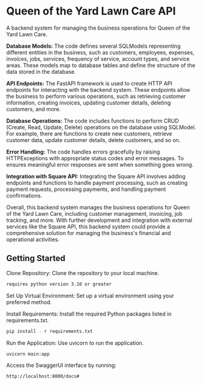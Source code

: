 # Queen of the Yard Lawn Care API

A backend system for managing the business operations for Queen of the Yard Lawn Care.

**Database Models:** The code defines several SQLModels representing different entities in the business, such as customers, employees, expenses, invoices, jobs, services, frequency of service, account types, and service areas. These models map to database tables and define the structure of the data stored in the database.

**API Endpoints:** The FastAPI framework is used to create HTTP API endpoints for interacting with the backend system. These endpoints allow the business to perform various operations, such as retrieving customer information, creating invoices, updating customer details, deleting customers, and more.

**Database Operations:** The code includes functions to perform CRUD (Create, Read, Update, Delete) operations on the database using SQLModel. For example, there are functions to create new customers, retrieve customer data, update customer details, delete customers, and so on.

**Error Handling:** The code handles errors gracefully by raising HTTPExceptions with appropriate status codes and error messages. To ensures meaningful error responses are sent when something goes wrong.

**Integration with Square API:** Integrating the Square API involves adding endpoints and functions to handle payment processing, such as creating payment requests, processing payments, and handling payment confirmations.

Overall, this backend system manages the business operations for Queen of the Yard Lawn Care, including customer management, invoicing, job tracking, and more. With further development and integration with external services like the Square API, this backend system could provide a comprehensive solution for managing the business's financial and operational activities.

## Getting Started

Clone Repository: Clone the repository to your local machine.
```sh
requires python version 3.10 or greater
```

Set Up Virtual Environment: Set up a virtual environment using your preferred method.

Install Requirements: Install the required Python packages listed in requirements.txt.
```sh
pip install - r requirements.txt
```

Run the Application: Use uvicorn to run the application.
```sh
uvicorn main:app
```

Access the SwaggerUI interface by running:
```sh
http://localhost:8000/docs#
```